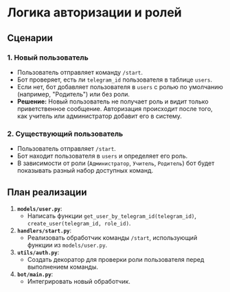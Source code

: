 # Логика авторизации и ролей

## Сценарии

### 1. Новый пользователь

- Пользователь отправляет команду `/start`.
- Бот проверяет, есть ли `telegram_id` пользователя в таблице `users`.
- Если нет, бот добавляет пользователя в `users` с ролью по умолчанию (например, "Родитель") или без роли.
- **Решение:** Новый пользователь не получает роль и видит только приветственное сообщение. Авторизация происходит после того, как учитель или администратор добавит его в систему.

### 2. Существующий пользователь

- Пользователь отправляет `/start`.
- Бот находит пользователя в `users` и определяет его роль.
- В зависимости от роли (`Администратор`, `Учитель`, `Родитель`) бот будет показывать разный набор доступных команд.

## План реализации

1.  **`models/user.py`**:
    - Написать функции `get_user_by_telegram_id(telegram_id)`, `create_user(telegram_id, role_id)`.
2.  **`handlers/start.py`**:
    - Реализовать обработчик команды `/start`, использующий функции из `models/user.py`.
3.  **`utils/auth.py`**:
    - Создать декоратор для проверки роли пользователя перед выполнением команды.
4.  **`bot/main.py`**:
    - Интегрировать новый обработчик.